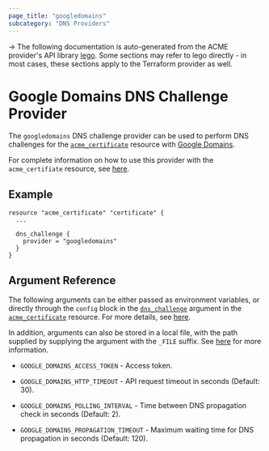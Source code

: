 ```yaml
---
page_title: "googledomains"
subcategory: "DNS Providers"
---
```


-> The following documentation is auto-generated from the ACME
provider's API library [lego](https://go-acme.github.io/lego/).  Some
sections may refer to lego directly - in most cases, these sections
apply to the Terraform provider as well.

# Google Domains DNS Challenge Provider

The `googledomains` DNS challenge provider can be used to perform DNS challenges for
the [`acme_certificate`][resource-acme-certificate] resource with
[Google Domains](https://github.com/go-acme/lego/issues/2553).

[resource-acme-certificate]: ../resources/certificate.md

For complete information on how to use this provider with the `acme_certifiate`
resource, see [here][resource-acme-certificate-dns-challenges].

[resource-acme-certificate-dns-challenges]: ../resources/certificate.md#using-dns-challenges

## Example

```hcl
resource "acme_certificate" "certificate" {
  ...

  dns_challenge {
    provider = "googledomains"
  }
}
```
## Argument Reference

The following arguments can be either passed as environment variables, or
directly through the `config` block in the
[`dns_challenge`][resource-acme-certificate-dns-challenge-arg] argument in the
[`acme_certificate`][resource-acme-certificate] resource. For more details, see
[here][resource-acme-certificate-dns-challenges].

[resource-acme-certificate-dns-challenge-arg]: ../resources/certificate.md#dns_challenge

In addition, arguments can also be stored in a local file, with the path
supplied by supplying the argument with the `_FILE` suffix. See
[here][acme-certificate-file-arg-example] for more information.

[acme-certificate-file-arg-example]: ../resources/certificate.md#using-variable-files-for-provider-arguments

* `GOOGLE_DOMAINS_ACCESS_TOKEN` - Access token.

* `GOOGLE_DOMAINS_HTTP_TIMEOUT` - API request timeout in seconds (Default: 30).
* `GOOGLE_DOMAINS_POLLING_INTERVAL` - Time between DNS propagation check in seconds (Default: 2).
* `GOOGLE_DOMAINS_PROPAGATION_TIMEOUT` - Maximum waiting time for DNS propagation in seconds (Default: 120).


